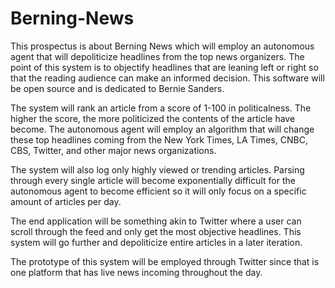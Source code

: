 # Berning-News
This prospectus is about Berning News which will employ an autonomous agent that will depoliticize headlines from the top news organizers. The point of this system is to objectify headlines that are leaning left or right so that the reading audience can make an informed decision. This software will be open source and is dedicated to Bernie Sanders.


The system will rank an article from a score of 1-100 in politicalness. The higher the score, the more politicized the contents of the article have become. The autonomous agent will employ an algorithm that will change these top headlines coming from the New York Times, LA Times, CNBC, CBS, Twitter, and other major news organizations.

The system will also log only highly viewed or trending articles. Parsing through every single article will become exponentially difficult for the autonomous agent to become efficient so it will only focus on a specific amount of articles per day.

The end application will be something akin to Twitter where a user can scroll through the feed and only get  the most objective headlines. This system will go further and depoliticize entire articles in a later iteration.

The prototype of this system will be employed through Twitter since that is one platform that has live news incoming throughout the day.
